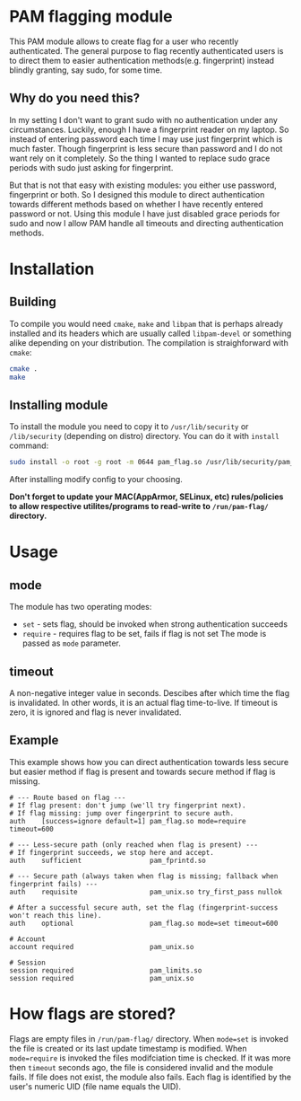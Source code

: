 # PAM flagging module
This PAM module allows to create flag for a user who recently authenticated. 
The general purpose to flag recently authenticated users is to direct them to easier
authentication methods(e.g. fingerprint) instead blindly granting, say sudo, for some time.

## Why do you need this?
In my setting I don't want to grant sudo with no authentication under any circumstances.
Luckily, enough I have a fingerprint reader on my laptop. So instead of entering password each time
I may use just fingerprint which is much faster. 
Though fingerprint is less secure than password and I do not want rely on it completely. 
So the thing I wanted to replace sudo grace periods with sudo just asking for fingerprint.

But that is not that easy with existing modules: you either use password, fingerprint or both.
So I designed this module to direct authentication towards different methods based on 
whether I have recently entered password or not. Using this module I have just disabled grace periods
for sudo and now I allow PAM handle all timeouts and directing authentication methods.

# Installation
## Building
To compile you would need `cmake`, `make` and `libpam` that is perhaps already installed and its headers which are usually called
`libpam-devel` or something alike depending on your distribution.
The compilation is straighforward with `cmake`:
```bash
cmake .
make
```
## Installing module
To install the module you need to copy it to `/usr/lib/security` or `/lib/security` (depending on distro) directory.
You can do it with `install` command:
```bash
sudo install -o root -g root -m 0644 pam_flag.so /usr/lib/security/pam_flag.so
```
After installing modify config to your choosing.

**Don't forget to update your MAC(AppArmor, SELinux, etc) rules/policies to allow respective utilites/programs
to read-write to `/run/pam-flag/` directory.**

# Usage
## mode
The module has two operating modes:
* `set` - sets flag, should be invoked when strong authentication succeeds
* `require` - requires flag to be set, fails if flag is not set
The mode is passed as `mode` parameter.
## timeout
A non-negative integer value in seconds. Descibes after which time the flag is invalidated.
In other words, it is an actual flag time-to-live.
If timeout is zero, it is ignored and flag is never invalidated.
## Example
This example shows how you can direct authentication towards less secure but easier method if flag is present
and towards secure method if flag is missing.
```
# --- Route based on flag ---
# If flag present: don't jump (we'll try fingerprint next).
# If flag missing: jump over fingerprint to secure auth.
auth    [success=ignore default=1] pam_flag.so mode=require timeout=600

# --- Less-secure path (only reached when flag is present) ---
# If fingerprint succeeds, we stop here and accept.
auth    sufficient                 pam_fprintd.so

# --- Secure path (always taken when flag is missing; fallback when fingerprint fails) ---
auth    requisite                  pam_unix.so try_first_pass nullok

# After a successful secure auth, set the flag (fingerprint-success won't reach this line).
auth    optional                   pam_flag.so mode=set timeout=600

# Account
account required                   pam_unix.so

# Session
session required                   pam_limits.so
session required                   pam_unix.so
```

# How flags are stored?
Flags are empty files in `/run/pam-flag/` directory. 
When `mode=set` is invoked the file is created or its last update timestamp is modified.
When `mode=require` is invoked the files modifciation time is checked. If it was more then `timeout` seconds ago,
the file is considered invalid and the module fails. If file does not exist, the module also fails.
Each flag is identified by the user's numeric UID (file name equals the UID).